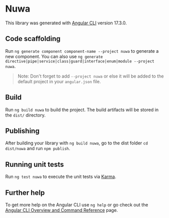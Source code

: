 # Nuwa

This library was generated with [Angular CLI](https://github.com/angular/angular-cli) version 17.3.0.

## Code scaffolding

Run `ng generate component component-name --project nuwa` to generate a new component. You can also use `ng generate directive|pipe|service|class|guard|interface|enum|module --project nuwa`.
> Note: Don't forget to add `--project nuwa` or else it will be added to the default project in your `angular.json` file. 

## Build

Run `ng build nuwa` to build the project. The build artifacts will be stored in the `dist/` directory.

## Publishing

After building your library with `ng build nuwa`, go to the dist folder `cd dist/nuwa` and run `npm publish`.

## Running unit tests

Run `ng test nuwa` to execute the unit tests via [Karma](https://karma-runner.github.io).

## Further help

To get more help on the Angular CLI use `ng help` or go check out the [Angular CLI Overview and Command Reference](https://angular.io/cli) page.
